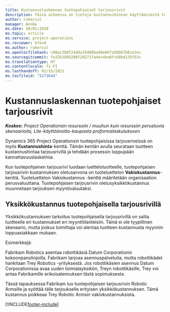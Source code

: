 ```yaml
---
title: Kustannuslaskennan tuotepohjaiset tarjousrivit
description: Tässä aiheessa on tietoja kustannushinnan käyttämisestä tuotepohjaisella tarjousrivillä.
author: ruhercul
manager: Annbe
ms.date: 10/01/2020
ms.topic: article
ms.service: project-operations
ms.reviewer: kfend
ms.author: ruhercul
ms.openlocfilehash: c08ac3b0f24dda19489bad6e667a50b67b8ce3ec
ms.sourcegitcommit: fa32b1893286f20271fa4ec4be8fc68bd135f53c
ms.translationtype: HT
ms.contentlocale: fi-FI
ms.lasthandoff: 02/15/2021
ms.locfileid: "5273644"
---
```

# <a name="costing-product-based-quote-lines"></a>Kustannuslaskennan tuotepohjaiset tarjousrivit

_**Koskee:** Project Operationsin resurssiin / muuhun kuin resurssiin perustuvia skenaarioita, Lite-käyttöönotto-kaupasta proformalaskutukseen_


Dynamics 365 Project Operationsin tuotepohjaisissa tarjousriveissä on myös **Kustannushinta**-kenttä. Tämän kentän avulla seurataan tuotteen kustannushintaa tarjousrivillä ja tehdään prosessin loppupään kannattavuuslaskelmia.

Kun tuotepohjainen tarjousrivi luodaan luettelotuotteelle, tuotepohjaisen tarjousrivin kustannuksen oletusarvona on tuoteluettelon **Vakiokustannus**-kenttä. Tuoteluettelon Vakiokustannus -kenttä määritetään organisaation perusvaluuttana. Tuotepohjaisen tarjousrivin oletusyksikkökustannus muunnetaan tarjouksen myyntivaluutaksi.

## <a name="unit-cost-on-a-product-based-quote-line"></a>Yksikkökustannus tuotepohjaisella tarjousrivillä

Yksikkökustannuksen tarkoitus tuotepohjaisella tarjousrivillä on sallia tuotteelle eri kustannukset eri myyntitilanteisiin. Tämä ei ole tyypillinen skenaario, mutta joskus toimittaja voi alentaa tuotteen kustannusta myynnin loppuasiakkaan mukaan.

Esimerkkejä:

Fabrikam Robotics asentaa robottikäsiä Datum Corporationin kokoonpanolinjoilla. Fabrikam tarjoaa asennuspalveluita, mutta robottikädet hankitaan Trey Robotics -yrityksestä. Jos robottikäsien asennus Datum Corporationissa avaa uuden toimialayksikön, Treyn robottikäsille, Trey voi antaa Fabrikamille erikoisalennuksen tästä sopimuksesta.

Tässä tapauksessa Fabrikam luo tuotepohjaisen tarjousrivin Robotic Armsille ja syöttää tälle tarjoukselle erityisen yksikkökustannuksen. Tämä kustannus poikkeaa Trey Robotic Armsin vakiokustannuksista.


[!INCLUDE[footer-include](../../includes/footer-banner.md)]